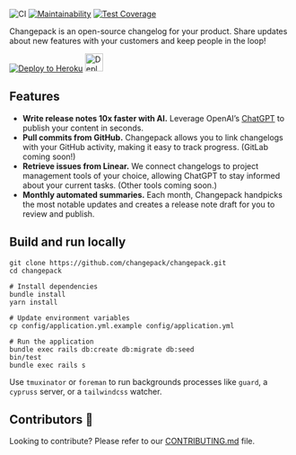![CI](https://github.com/changepack/changepack/actions/workflows/ci.yml/badge.svg)
[![Maintainability](https://api.codeclimate.com/v1/badges/6fcca30f3ba6843848db/maintainability)](https://codeclimate.com/github/changepack/changepack/maintainability)
[![Test Coverage](https://api.codeclimate.com/v1/badges/6fcca30f3ba6843848db/test_coverage)](https://codeclimate.com/github/changepack/changepack/test_coverage)

Changepack is an open-source changelog for your product. Share updates about new features with your customers and keep people in the loop!

[![Deploy to Heroku](https://www.herokucdn.com/deploy/button.svg)](https://heroku.com/deploy)
<a href="https://render.com/deploy?repo=https://github.com/changepack/changepack">
  <img src="https://render.com/images/deploy-to-render-button.svg" alt="Deploy to Render" height="32">
</a>
<!-- HTML is required to rescale the image so that the button isn’t bigger than Heroku’s -->

## Features

* **Write release notes 10x faster with AI.** Leverage OpenAI’s [ChatGPT](https://openai.com/blog/chatgpt) to publish your content in seconds.
* **Pull commits from GitHub.** Changepack allows you to link changelogs with your GitHub activity, making it easy to track progress. (GitLab coming soon!)
* **Retrieve issues from Linear.** We connect changelogs to project management tools of your choice, allowing ChatGPT to stay informed about your current tasks. (Other tools coming soon.)
* **Monthly automated summaries.** Each month, Changepack handpicks the most notable updates and creates a release note draft for you to review and publish.
## Build and run locally

```
git clone https://github.com/changepack/changepack.git
cd changepack

# Install dependencies
bundle install
yarn install

# Update environment variables
cp config/application.yml.example config/application.yml

# Run the application
bundle exec rails db:create db:migrate db:seed
bin/test
bundle exec rails s
```

Use `tmuxinator` or `foreman` to run backgrounds processes like `guard`, a `cypruss` server, or a `tailwindcss` watcher.

## Contributors 🎉

Looking to contribute? Please refer to our [CONTRIBUTING.md](./CONTRIBUTING.md) file.
